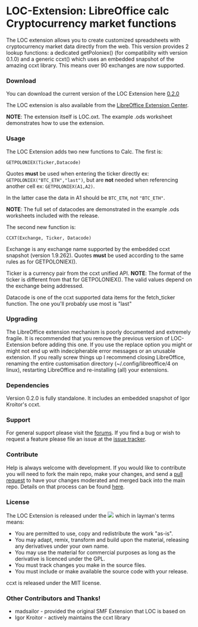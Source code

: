 LOC-Extension: LibreOffice calc Cryptocurrency market functions
===
The LOC extension allows you to create customized spreadsheets with cryptocurrency market data directly from the web. This version provides 2 lookup functions: a dedicated getPoloniex() (for compatibility with version 0.1.0) and a generic ccxt() which uses an embedded snapshot of the amazing ccxt library. This means over 90 exchanges are now supported.

### Download   
You can download the current version of the LOC Extension here [0.2.0](https://github.com/walkjivefly/LOC-Extension/releases/tag/v0.2.0)

The LOC extension is also available from the [LibreOffice Extension Center](https://extensions.libreoffice.org/extensions/loc-extension-for-libreoffice-calc).

**NOTE**: The extension itself is LOC.oxt.  The example .ods worksheet demonstrates how to use the extension.

### Usage

The LOC Extension adds two new functions to Calc. The first is:  
```
GETPOLONIEX(Ticker,Datacode) 
```  

Quotes **must** be used when entering the ticker directly ex: ```GETPOLONIEX("BTC_ETH","last")```, but are **not** needed when referencing another cell ex: ```GETPOLONIEX(A1,A2)```.

In the latter case the data in A1 should be ```BTC_ETH```, not ```"BTC_ETH"```.

**NOTE**: The full set of datacodes are demonstrated in the example .ods worksheets included with the release.

The second new function is:
```
CCXT(Exchange, Ticker, Datacode)
```

Exchange is any exchange name supported by the embedded ccxt snapshot (version 1.9.262). Quotes **must** be used according to the same rules as for GETPOLONIEX().

Ticker is a currency pair from the ccxt unified API.
**NOTE**: The format of the ticker is different from that for GETPOLONIEX(). The valid values depend on the exchange being addressed.

Datacode is one of the ccxt supported data items for the fetch_ticker function. The one you'll probably use most is "last" 

### Upgrading

The LibreOffice extension mechanism is poorly documented and extremely fragile. It is recommended that you remove the previous version of LOC-Extension before adding this one. If you use the replace option you might or might not end up with indecipherable error messages or an unusable extension. If you really screw things up I recommend closing LibreOffice, renaming the entire customisation directory (~/.config/libreoffice/4 on linux), restarting LibreOffice and re-installing (all) your extensions. 

### Dependencies

Version 0.2.0 is fully standalone. It includes an embedded snapshot of Igor Kroitor's ccxt. 

### Support

For general support please visit the [forums](http://forum.openoffice.org/en/forum/index.php). If you find a bug or wish to request a feature please file an issue at the [issue tracker](http://github.com/walkjivefly/LOC-Extension/issues).

### Contribute

Help is always welcome with development.  If you would like to contribute you will need to fork the main repo, make your changes, and send a [pull request](http://github.com/walkjivefly/LOC-Extension/pulls) to have your changes moderated and merged back into the main repo. Details on that process can be found [here](https://help.github.com/articles/set-up-git/).  


### License

The LOC Extension is released under the [![][shield:LGPL3]][License:3.0] which in layman's terms means:  

* You are permitted to use, copy and redistribute the work "as-is".
* You may adapt, remix, transform and build upon the material, releasing any derivatives under your own name.
* You may use the material for commercial purposes as long as the derivative is licenced under the GPL.
* You must track changes you make in the source files.
* You must include or make available the source code with your release.

ccxt is released under the MIT license.

### Other Contributors and Thanks!
* madsailor - provided the original SMF Extension that LOC is based on
* Igor Kroitor - actively maintains the ccxt library

[GIT:release]: http://github.com/walkjivefly/LOC-Extension/releases/latest
[License:3.0]: http://www.gnu.org/licenses/lgpl.html
[shield:LGPL3]: http://img.shields.io/badge/license-LGPL%20v.3-blue.svg
